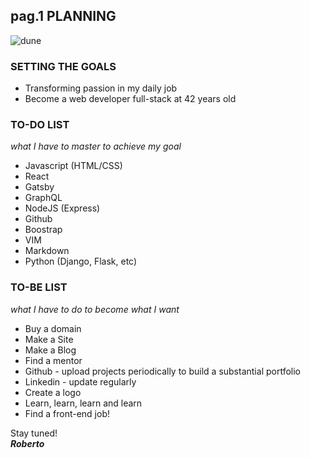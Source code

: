 <!-- ---
title: "pag.01 PLANNING"
date: 2019-08-01
intro: "Plans are worthless. Planning is essential. ~ Dwight D. Eisenhower"
tags: ["generic"]
--- -->

## pag.1 PLANNING

![dune](../images/blogplan.jpg)

### SETTING THE GOALS

- Transforming passion in my daily job
- Become a web developer full-stack at 42 years old

### TO-DO LIST

_what I have to master to achieve my goal_

- Javascript (HTML/CSS)
- React
- Gatsby
- GraphQL
- NodeJS (Express)
- Github
- Boostrap
- VIM
- Markdown
- Python (Django, Flask, etc)

### TO-BE LIST

_what I have to do to become what I want_

- Buy a domain
- Make a Site
- Make a Blog
- Find a mentor
- Github - upload projects periodically to build a substantial portfolio
- Linkedin - update regularly
- Create a logo
- Learn, learn, learn and learn
- Find a front-end job!

Stay tuned!  
**_Roberto_**
